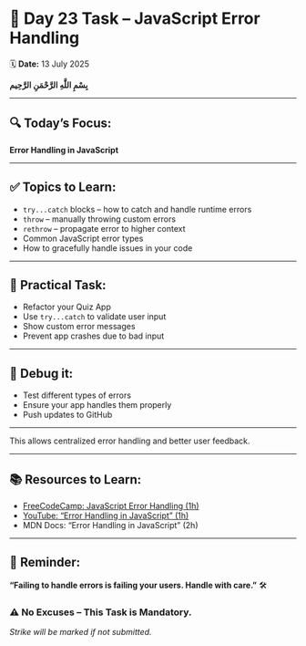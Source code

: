 # 📢 Day 23 Task – JavaScript Error Handling

🗓️ **Date:** 13 July 2025

**بِسْمِ اللَّهِ الرَّحْمَنِ الرَّحِيم**

---

## 🔍 Today’s Focus:

**Error Handling in JavaScript**

---

## ✅ Topics to Learn:

* `try...catch` blocks – how to catch and handle runtime errors
* `throw` – manually throwing custom errors
* `rethrow` – propagate error to higher context
* Common JavaScript error types
* How to gracefully handle issues in your code

---

## 🎯 Practical Task:

* Refactor your Quiz App
* Use `try...catch` to validate user input
* Show custom error messages
* Prevent app crashes due to bad input

---

## 🧪 Debug it:

* Test different types of errors
* Ensure your app handles them properly
* Push updates to GitHub

---


This allows centralized error handling and better user feedback.

---

## 📚 Resources to Learn:

* [FreeCodeCamp: JavaScript Error Handling (1h)](https://www.freecodecamp.org/news/the-javascript-error-handling-handbook/#:~:text=JavaScript%20provides%20a%20throw%20statement,details%20and%20then%20throw%20it.)
* [YouTube: “Error Handling in JavaScript” (1h)](https://www.youtube.com/watch?v=cFTFtuEQ-10&pp=ygUcRXJyb3IgSGFuZGxpbmcgaW4gSmF2YVNjcmlwdA%3D%3D)
* MDN Docs: “Error Handling in JavaScript” (2h)

---

## 💬 Reminder:

**“Failing to handle errors is failing your users. Handle with care.”** 🛠️

### ⚠️ No Excuses – This Task is Mandatory.

*Strike will be marked if not submitted.*
